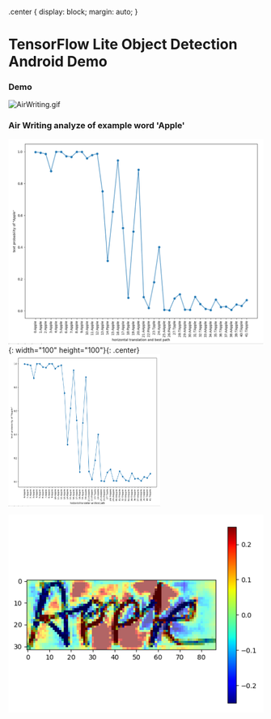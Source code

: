 .center {
  display: block;
  margin: auto;
}
# TensorFlow Lite Object Detection Android Demo
### Demo
![AirWriting.gif](images/AirWriting.gif)

### Air Writing analyze of example word 'Apple'
![Apple_analyze of relevance](images/analyze_2.PNG){: width="100" height="100"}{: .center}
<img src="images/analyze_2.PNG" width="300" height="300">

![Apple_analyze of invariance](images/analyze_1.PNG)
